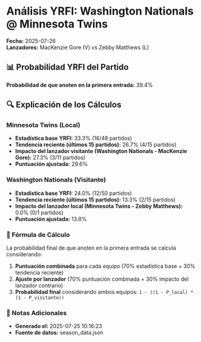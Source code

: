 # Análisis YRFI: Washington Nationals @ Minnesota Twins

**Fecha:** 2025-07-26  
**Lanzadores:** MacKenzie Gore (V) vs Zebby Matthews (L)

## 📊 Probabilidad YRFI del Partido

**Probabilidad de que anoten en la primera entrada:** 39.4%

## 🔍 Explicación de los Cálculos

### Minnesota Twins (Local)
- **Estadística base YRFI:** 33.3% (16/48 partidos)
- **Tendencia reciente (últimos 15 partidos):** 26.7% (4/15 partidos)
- **Impacto del lanzador visitante (Washington Nationals - MacKenzie Gore):** 27.3% (3/11 partidos)
- **Puntuación ajustada:** 29.6%

### Washington Nationals (Visitante)
- **Estadística base YRFI:** 24.0% (12/50 partidos)
- **Tendencia reciente (últimos 15 partidos):** 13.3% (2/15 partidos)
- **Impacto del lanzador local (Minnesota Twins - Zebby Matthews):** 0.0% (0/1 partidos)
- **Puntuación ajustada:** 13.8%

### 📝 Fórmula de Cálculo

La probabilidad final de que anoten en la primera entrada se calcula considerando:
1. **Puntuación combinada** para cada equipo (70% estadística base + 30% tendencia reciente)
2. **Ajuste por lanzador** (70% puntuación combinada + 30% impacto del lanzador contrario)
3. **Probabilidad final** considerando ambos equipos: `1 - ((1 - P_local) * (1 - P_visitante))`

### 📌 Notas Adicionales

- **Generado el:** 2025-07-25 10:16:23
- **Fuente de datos:** season_data.json
